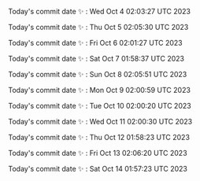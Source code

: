 Today's commit date ✨ : Wed Oct 4 02:03:27 UTC 2023 

Today's commit date ✨ : Thu Oct 5 02:05:30 UTC 2023 

Today's commit date ✨ : Fri Oct 6 02:01:27 UTC 2023 

Today's commit date ✨ : Sat Oct 7 01:58:37 UTC 2023 

Today's commit date ✨ : Sun Oct 8 02:05:51 UTC 2023 

Today's commit date ✨ : Mon Oct 9 02:00:59 UTC 2023 

Today's commit date ✨ : Tue Oct 10 02:00:20 UTC 2023 

Today's commit date ✨ : Wed Oct 11 02:00:30 UTC 2023 

Today's commit date ✨ : Thu Oct 12 01:58:23 UTC 2023 

Today's commit date ✨ : Fri Oct 13 02:06:20 UTC 2023 

Today's commit date ✨ : Sat Oct 14 01:57:23 UTC 2023 


